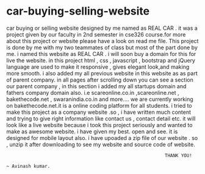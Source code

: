 # car-buying-selling-website
car buying or selling website designed by me named as REAL CAR . it was a project given by our faculty in 2nd semester in cse326 course.for more about this project or website please have a look on read me file.
This project is done by me with my two teammates of class but most of the part done by me.
i named this website as REAL CAR .
i will soon buy a domain for this for live the website.
in this project html , css , javascript , bootstrap and jQuery language are used to make it responsive , gives elegant look,and making more smooth.
i also added my all previous website in this website as as part of parent company.
in all pages after scrolling down you can see a section our parent company , in this section i added my all startups domain and fathers company domain also.
i.e scareonline.co.in ,scareonline.net , bakethecode.net , swaranindia.co.in and more....
we are currently working on bakethecode.net.it is a online coding platform for all students.
i tried to make this project as a company website .so , i have written much content and trying to give right information like contact us , contact detail etc. 
it will look like a live website because i took this project seriously and wanted to make as awesome website.
i have given my best. open and see.
it is  designed for mobile layout also.
i have upoaded a zip file of our website . so , unzip it after downloading to see my website and source code of website.
                                                              
                                                              
                                                              
                                                              THANK YOU!       
                                                                                                   ~ Avinash kumar.



















